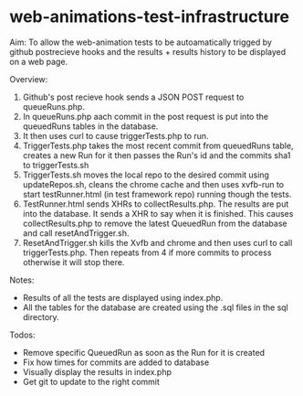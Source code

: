 web-animations-test-infrastructure
==================================

Aim:
To allow the web-animation tests to be autoamatically trigged by github
postrecieve hooks and the results + results history to be displayed on a
web page.

Overview:
1. Github's post recieve hook sends a JSON POST request to queueRuns.php.
2. In queueRuns.php aach commit in the post request is put into the
   queuedRuns tables in the database.
3. It then uses curl to cause triggerTests.php to run.
4. TriggerTests.php takes the most recent commit from queuedRuns table,
   creates a new Run for it then passes the Run's id and the commits sha1
   to triggerTests.sh
5. TriggerTests.sh moves the local repo to the desired commit using
   updateRepos.sh, cleans the chrome cache and then uses xvfb-run to
   start testRunner.html (in test framework repo) running though the tests.
6. TestRunner.html sends XHRs to collectResults.php. The results are put
   into the database. It sends a XHR to say when it is finished. This
   causes collectResults.php to remove the latest QueuedRun from the
   database and call resetAndTrigger.sh.
7. ResetAndTrigger.sh kills the Xvfb and chrome and then uses curl to
   call triggerTests.php. Then repeats from 4 if more commits to process
   otherwise it will stop there.

Notes:
- Results of all the tests are displayed using index.php.
- All the tables for the database are created using the .sql files in the
  sql directory.

Todos:
- Remove specific QueuedRun as soon as the Run for it is created
- Fix how times for commits are added to database
- Visually display the results in index.php
- Get git to update to the right commit


